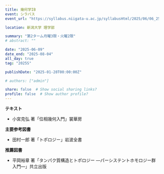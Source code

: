 ```yaml
---
title: 幾何学IB
event: シラバス
event_url: "https://syllabus.niigata-u.ac.jp/syllabusHtml/2025/06/06_252S1526_ja_JP.html"

location: 新潟大学 理学部

summary: "第2ターム月曜3限・火曜2限"
# abstract: ""

date: "2025-06-09"
date_end: "2025-08-04"
all_day: true
tag: "2025S"

publishDate: "2025-01-28T00:00:00Z"

# authors: ["admin"]

share: false  # Show social sharing links?
profile: false  # Show author profile?
---
```

**テキスト**
- 小宮克弘 著「位相幾何入門」裳華房

**主要参考図書**
- 田村一郎 著「トポロジー」岩波全書

**推薦図書**
- 平岡裕章 著「タンパク質構造とトポロジー ―パーシステントホモロジー群入門―」共立出版
